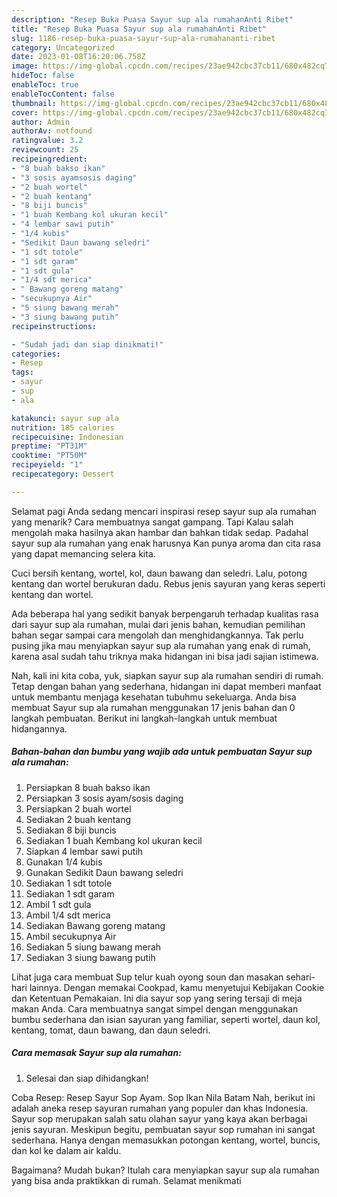 ```yaml
---
description: "Resep Buka Puasa Sayur sup ala rumahanAnti Ribet"
title: "Resep Buka Puasa Sayur sup ala rumahanAnti Ribet"
slug: 1186-resep-buka-puasa-sayur-sup-ala-rumahananti-ribet
category: Uncategorized
date: 2023-01-08T16:20:06.758Z
image: https://img-global.cpcdn.com/recipes/23ae942cbc37cb11/680x482cq70/sayur-sup-ala-rumahan-foto-resep-utama.jpg
hideToc: false
enableToc: true
enableTocContent: false
thumbnail: https://img-global.cpcdn.com/recipes/23ae942cbc37cb11/680x482cq70/sayur-sup-ala-rumahan-foto-resep-utama.jpg
cover: https://img-global.cpcdn.com/recipes/23ae942cbc37cb11/680x482cq70/sayur-sup-ala-rumahan-foto-resep-utama.jpg
author: Admin
authorAv: notfound
ratingvalue: 3.2
reviewcount: 25
recipeingredient:
- "8 buah bakso ikan"
- "3 sosis ayamsosis daging"
- "2 buah wortel"
- "2 buah kentang"
- "8 biji buncis"
- "1 buah Kembang kol ukuran kecil"
- "4 lembar sawi putih"
- "1/4 kubis"
- "Sedikit Daun bawang seledri"
- "1 sdt totole"
- "1 sdt garam"
- "1 sdt gula"
- "1/4 sdt merica"
- " Bawang goreng matang"
- "secukupnya Air"
- "5 siung bawang merah"
- "3 siung bawang putih"
recipeinstructions:

- "Sudah jadi dan siap dinikmati!"
categories:
- Resep
tags:
- sayur
- sup
- ala

katakunci: sayur sup ala 
nutrition: 185 calories
recipecuisine: Indonesian
preptime: "PT31M"
cooktime: "PT50M"
recipeyield: "1"
recipecategory: Dessert

---
```



Selamat pagi Anda sedang mencari inspirasi resep sayur sup ala rumahan yang menarik? Cara membuatnya sangat gampang. Tapi Kalau salah mengolah maka hasilnya akan hambar dan bahkan tidak sedap. Padahal sayur sup ala rumahan yang enak harusnya Kan punya aroma dan cita rasa yang dapat memancing selera kita.


Cuci bersih kentang, wortel, kol, daun bawang dan seledri. Lalu, potong kentang dan wortel berukuran dadu. Rebus jenis sayuran yang keras seperti kentang dan wortel.

Ada beberapa hal yang sedikit banyak berpengaruh terhadap kualitas rasa dari sayur sup ala rumahan, mulai dari jenis bahan, kemudian pemilihan bahan segar sampai cara mengolah dan menghidangkannya. Tak perlu pusing jika mau menyiapkan sayur sup ala rumahan yang enak di rumah, karena asal sudah tahu triknya maka hidangan ini bisa jadi sajian istimewa.


Nah, kali ini kita coba, yuk, siapkan sayur sup ala rumahan sendiri di rumah. Tetap dengan bahan yang sederhana, hidangan ini dapat memberi manfaat untuk membantu menjaga kesehatan tubuhmu sekeluarga. Anda bisa membuat Sayur sup ala rumahan menggunakan 17 jenis bahan dan 0 langkah pembuatan. Berikut ini langkah-langkah untuk membuat hidangannya.

<!--inarticleads1-->

##### Bahan-bahan dan bumbu yang wajib ada untuk pembuatan Sayur sup ala rumahan:

1. Persiapkan 8 buah bakso ikan
1. Persiapkan 3 sosis ayam/sosis daging
1. Persiapkan 2 buah wortel
1. Sediakan 2 buah kentang
1. Sediakan 8 biji buncis
1. Sediakan 1 buah Kembang kol ukuran kecil
1. Siapkan 4 lembar sawi putih
1. Gunakan 1/4 kubis
1. Gunakan Sedikit Daun bawang seledri
1. Sediakan 1 sdt totole
1. Sediakan 1 sdt garam
1. Ambil 1 sdt gula
1. Ambil 1/4 sdt merica
1. Sediakan  Bawang goreng matang
1. Ambil secukupnya Air
1. Sediakan 5 siung bawang merah
1. Sediakan 3 siung bawang putih


Lihat juga cara membuat Sup telur kuah oyong soun dan masakan sehari-hari lainnya. Dengan memakai Cookpad, kamu menyetujui Kebijakan Cookie dan Ketentuan Pemakaian. Ini dia sayur sop yang sering tersaji di meja makan Anda. Cara membuatnya sangat simpel dengan menggunakan bumbu sederhana dan isian sayuran yang familiar, seperti wortel, daun kol, kentang, tomat, daun bawang, dan daun seledri. 

<!--inarticleads2-->

##### Cara memasak Sayur sup ala rumahan:


1. Selesai dan siap dihidangkan!

Coba Resep: Resep Sayur Sop Ayam. Sop Ikan Nila Batam Nah, berikut ini adalah aneka resep sayuran rumahan yang populer dan khas Indonesia. Sayur sop merupakan salah satu olahan sayur yang kaya akan berbagai jenis sayuran. Meskipun begitu, pembuatan sayur sop rumahan ini sangat sederhana. Hanya dengan memasukkan potongan kentang, wortel, buncis, dan kol ke dalam air kaldu. 

Bagaimana? Mudah bukan? Itulah cara menyiapkan sayur sup ala rumahan yang bisa anda praktikkan di rumah. Selamat menikmati
